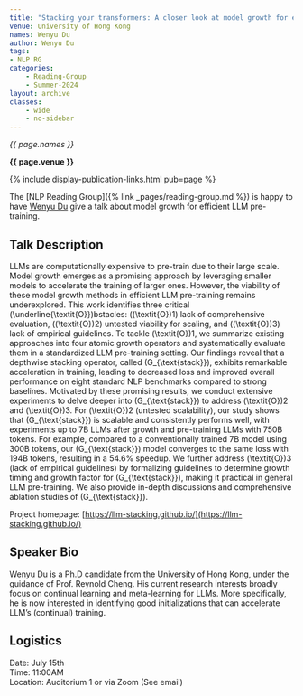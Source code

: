 ```yaml
---
title: "Stacking your transformers: A closer look at model growth for efficient LLM pre-training"
venue: University of Hong Kong
names: Wenyu Du
author: Wenyu Du
tags:
- NLP RG
categories:
    - Reading-Group
    - Summer-2024
layout: archive
classes:
    - wide
    - no-sidebar
---
```


*{{ page.names }}*

**{{ page.venue }}**

{% include display-publication-links.html pub=page %}

The [NLP Reading Group]({% link _pages/reading-group.md %}) is happy to have [Wenyu Du](https://wenyudu.github.io/) give a talk about model growth for efficient LLM pre-training.

## Talk Description

LLMs are computationally expensive to pre-train due to their large scale. Model growth emerges as a promising approach by leveraging smaller models to accelerate the training of larger ones. However, the viability of these model growth methods in efficient LLM pre-training remains underexplored. This work identifies three critical \(\underline{\textit{O}}\)bstacles: (\(\textit{O}\)1) lack of comprehensive evaluation, (\(\textit{O}\)2) untested viability for scaling, and (\(\textit{O}\)3) lack of empirical guidelines. To tackle \(\textit{O}\)1, we summarize existing approaches into four atomic growth operators and systematically evaluate them in a standardized LLM pre-training setting. Our findings reveal that a depthwise stacking operator, called \(G_{\text{stack}}\), exhibits remarkable acceleration in training, leading to decreased loss and improved overall performance on eight standard NLP benchmarks compared to strong baselines. Motivated by these promising results, we conduct extensive experiments to delve deeper into \(G_{\text{stack}}\) to address \(\textit{O}\)2 and \(\textit{O}\)3. For \(\textit{O}\)2 (untested scalability), our study shows that \(G_{\text{stack}}\) is scalable and consistently performs well, with experiments up to 7B LLMs after growth and pre-training LLMs with 750B tokens. For example, compared to a conventionally trained 7B model using 300B tokens, our \(G_{\text{stack}}\) model converges to the same loss with 194B tokens, resulting in a 54.6% speedup. We further address \(\textit{O}\)3 (lack of empirical guidelines) by formalizing guidelines to determine growth timing and growth factor for \(G_{\text{stack}}\), making it practical in general LLM pre-training. We also provide in-depth discussions and comprehensive ablation studies of \(G_{\text{stack}}\).

Project homepage: [https://llm-stacking.github.io/](https://llm-stacking.github.io/)

## Speaker Bio

Wenyu Du is a Ph.D candidate from the University of Hong Kong, under the guidance of Prof. Reynold Cheng. His current research interests broadly focus on continual learning and meta-learning for LLMs. More specifically, he is now interested in identifying good initializations that can accelerate LLM’s (continual) training.

## Logistics

Date: July 15th <br>
Time: 11:00AM <br>
Location: Auditorium 1 or via Zoom (See email)
